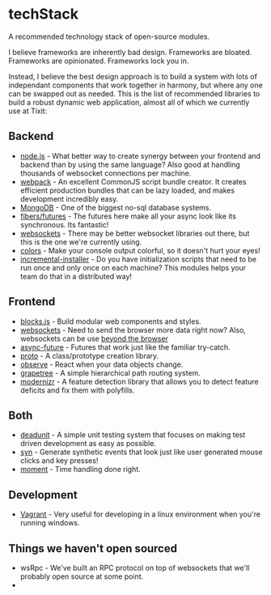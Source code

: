 # techStack
A recommended technology stack of open-source modules.

I believe frameworks are inherently bad design. Frameworks are bloated. Frameworks are opinionated. Frameworks lock you in. 

Instead, I believe the best design approach is to build a system with lots of independant components that work together in harmony, but where any one can be swapped out as needed. This is the list of recommended libraries to build a robust dynamic web application, almost all of which we currently use at Tixit:

## Backend

* [node.js](http://nodejs.org/) - What better way to create synergy between your frontend and backend than by using the same language? Also good at handling thousands of websocket connections per machine.
* [webpack](http://webpack.github.io/) - An excellent CommonJS script bundle creator. It creates efficient production bundles that can be lazy loaded, and makes development incredibly easy.
* [MongoDB](http://www.mongodb.org/) - One of the biggest no-sql database systems.
* [fibers/futures](https://github.com/laverdet/node-fibers) - The futures here make all your async look like its synchronous. Its fantastic!
* [websockets](https://github.com/theturtle32/WebSocket-Node) - There may be better websocket libraries out there, but this is the one we're currently using. 
* [colors](https://github.com/marak/colors.js/) - Make your console output colorful, so it doesn't hurt your eyes!
* [incremental-installer](https://github.com/fresheneesz/incremental-installer) - Do you have initialization scripts that need to be run once and only once on each machine? This modules helps your team do that in a distributed way!

## Frontend

* [blocks.js](https://github.com/Tixit/blocks.js) - Build modular web components and styles.
* [websockets](https://developer.mozilla.org/en-US/docs/WebSockets) - Need to send the browser more data right now? Also, websockets can be use [beyond the browser](http://www.slideshare.net/cjmyers/web-sockets-are-not-just-for-web-browsers-26442068)
* [async-future](https://github.com/fresheneesz/asyncFuture) - Futures that work just like the familiar try-catch.
* [proto](https://github.com/fresheneesz/proto) - A class/prototype creation library.
* [observe](https://github.com/Tixit/observe) - React when your data objects change.
* [grapetree](https://github.com/fresheneesz/grapetree) - A simple hierarchical path routing system. 
* [modernizr](http://modernizr.com/) - A feature detection library that allows you to detect feature deficits and fix them with polyfills.

## Both

* [deadunit](https://github.com/fresheneesz/deadunit) - A simple unit testing system that focuses on making test driven development as easy as possible.
* [syn](https://github.com/bitovi/syn) - Generate synthetic events that look just like user generated mouse clicks and key presses!
* [moment](http://momentjs.com/) - Time handling done right.

## Development

* [Vagrant](https://www.vagrantup.com/) - Very useful for developing in a linux environment when you're running windows.

## Things we haven't open sourced

* wsRpc - We've built an RPC protocol on top of websockets that we'll probably open source at some point.
* 
